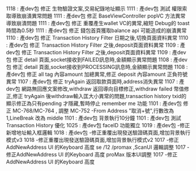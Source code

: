 1118 : 產dev包 修正 生物驗證文案,交易紀錄地址顯示
1111 : 產dev包 測試 權限索取導致崩潰異常問題
1111 : 產dev包 修正 BaseViewController popVC 方法異常導致崩潰問題
1111 : 產dev包 修正 重覆產生wallet VC的異常,縮短 Debug的 toast 時間為0.5秒
1111 : 產dev包 修正 錢包首頁獲取balance api 可能造成的崩潰異常
1110 : 產dev包 修正 Transaction History Filter 日期之後,切換頁面資料異常
1110 : 產dev包 修正 Transaction History Filter 之後,deposit頁面資料異常
1109 : 產dev包 修正 Transaction History Filter 之後,deposit頁面資料異常
1109 : 產dev包 修正 detail 頁面,socket接收到FAILED訊息時,金額顯示異常問題
1108 : 產dev包 修正 detail 頁面,socket接收到PROCESSING訊息時,金額顯示異常問題
1108 : 產dev包 修正 all tag 內容amount 加總異常,修正 deposit 內容amount 正負符號異常
1107 : 產dev包 修正 tryAgain 返回取款頁面時,address消失異常
1107 : 產dev包 網路無回應文案修改,withdraw 返回導向目標修正,withdraw failed 幣值修正,修正 tryAgain 後withdraw輸入匡大小異常的問題,transaction history txid的顯示修正為只有pending 才隱藏,暫時停止 remember me 功能
1101 : 產dev包 修正 MC-768/MC-764 , 調整 MC-752 -From Address "取消+號",行數改為1,LineBreak 改為 middle
1101 : 產dev包 背景執行10分鐘
1101 : 產dev包 測試Transaction History 優化
1025 : 產dev包 faceID 功能獨立
1019 : 產dev包 -修正新增地址輸入框邏輯
1018 : 產dev包 -修正重覆出現發送驗證碼頁面,增加背景執行模式v3
1018 -修正重覆出現發送驗證碼頁面,增加背景執行模式v2
1017 -修正AddNewAddress UI 的Keyboard 高度 se /12 /promax ,ScanUI 邏輯調整
1017 -修正AddNewAddress UI 的Keyboard 高度 proMax 版本UI調整
1017 -修正AddNewAddress UI 的Keyboard 高度
